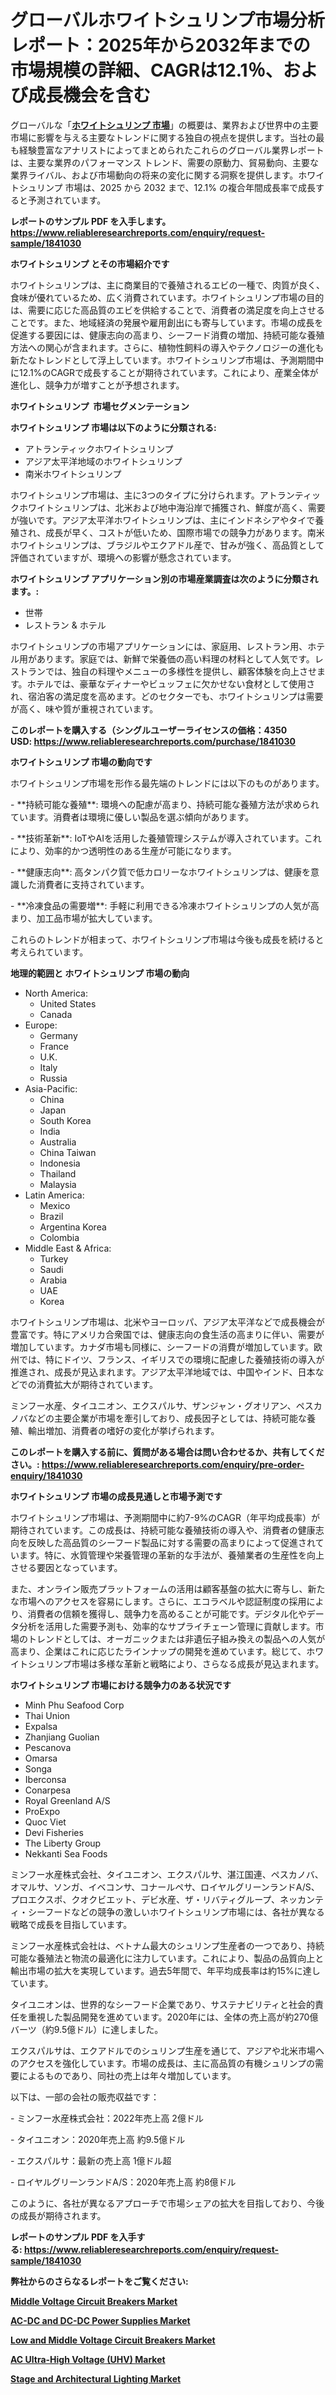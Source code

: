 <p><h1>グローバルホワイトシュリンプ市場分析レポート：2025年から2032年までの市場規模の詳細、CAGRは12.1％、および成長機会を含む</h1></p><p>グローバルな「<a href="https://www.reliableresearchreports.com/white-shrimp-r1841030?utm_campaign=110&utm_medium=6&utm_source=Github&utm_content=ia&utm_term=14022025&utm_id=white-shrimp"><strong>ホワイトシュリンプ 市場</strong></a>」の概要は、業界および世界中の主要市場に影響を与える主要なトレンドに関する独自の視点を提供します。当社の最も経験豊富なアナリストによってまとめられたこれらのグローバル業界レポートは、主要な業界のパフォーマンス トレンド、需要の原動力、貿易動向、主要な業界ライバル、および市場動向の将来の変化に関する洞察を提供します。ホワイトシュリンプ 市場は、2025 から 2032 まで、12.1% の複合年間成長率で成長すると予測されています。</p>
<p><strong>レポートのサンプル PDF を入手します。</strong><strong><a href="https://www.reliableresearchreports.com/enquiry/request-sample/1841030?utm_campaign=110&utm_medium=6&utm_source=Github&utm_content=ia&utm_term=14022025&utm_id=white-shrimp">https://www.reliableresearchreports.com/enquiry/request-sample/1841030</a></strong></p>
<p><strong>ホワイトシュリンプ とその市場紹介です</strong></p>
<p><p>ホワイトシュリンプは、主に商業目的で養殖されるエビの一種で、肉質が良く、食味が優れているため、広く消費されています。ホワイトシュリンプ市場の目的は、需要に応じた高品質のエビを供給することで、消費者の満足度を向上させることです。また、地域経済の発展や雇用創出にも寄与しています。市場の成長を促進する要因には、健康志向の高まり、シーフード消費の増加、持続可能な養殖方法への関心が含まれます。さらに、植物性飼料の導入やテクノロジーの進化も新たなトレンドとして浮上しています。ホワイトシュリンプ市場は、予測期間中に12.1%のCAGRで成長することが期待されています。これにより、産業全体が進化し、競争力が増すことが予想されます。</p><strong><a href="|AUTHORITHY_DOMAIN_URL|?utm_campaign=110&utm_medium=6&utm_source=Github&utm_content=ia&utm_term=14022025&utm_id=white-shrimp"></a></strong></p>
<p><strong>ホワイトシュリンプ&nbsp;</strong><strong>&nbsp;市場セグメンテーション</strong></p>
<p><strong>ホワイトシュリンプ 市場は以下のように分類される:</strong>&nbsp;</p>
<p><ul><li>アトランティックホワイトシュリンプ</li><li>アジア太平洋地域のホワイトシュリンプ</li><li>南米ホワイトシュリンプ</li></ul></p>
<p><p>ホワイトシュリンプ市場は、主に3つのタイプに分けられます。アトランティックホワイトシュリンプは、北米および地中海沿岸で捕獲され、鮮度が高く、需要が強いです。アジア太平洋ホワイトシュリンプは、主にインドネシアやタイで養殖され、成長が早く、コストが低いため、国際市場での競争力があります。南米ホワイトシュリンプは、ブラジルやエクアドル産で、甘みが強く、高品質として評価されていますが、環境への影響が懸念されています。</p></p>
<p><strong> ホワイトシュリンプ アプリケーション別の市場産業調査は次のように分類されます。:</strong></p>
<p><ul><li>世帯</li><li>レストラン & ホテル</li></ul></p>
<p><p>ホワイトシュリンプの市場アプリケーションには、家庭用、レストラン用、ホテル用があります。家庭では、新鮮で栄養価の高い料理の材料として人気です。レストランでは、独自の料理やメニューの多様性を提供し、顧客体験を向上させます。ホテルでは、豪華なディナーやビュッフェに欠かせない食材として使用され、宿泊客の満足度を高めます。どのセクターでも、ホワイトシュリンプは需要が高く、味や質が重視されています。</p></p>
<p><strong>このレポートを購入する（シングルユーザーライセンスの価格：4350 USD:</strong><strong>&nbsp;<a href="https://www.reliableresearchreports.com/purchase/1841030?utm_campaign=110&utm_medium=6&utm_source=Github&utm_content=ia&utm_term=14022025&utm_id=white-shrimp">https://www.reliableresearchreports.com/purchase/1841030</a></strong></p>
<p><strong>ホワイトシュリンプ 市場の動向です</strong></p>
<p><p>ホワイトシュリンプ市場を形作る最先端のトレンドには以下のものがあります。</p><p>- **持続可能な養殖**: 環境への配慮が高まり、持続可能な養殖方法が求められています。消費者は環境に優しい製品を選ぶ傾向があります。</p><p>- **技術革新**: IoTやAIを活用した養殖管理システムが導入されています。これにより、効率的かつ透明性のある生産が可能になります。</p><p>- **健康志向**: 高タンパク質で低カロリーなホワイトシュリンプは、健康を意識した消費者に支持されています。</p><p>- **冷凍食品の需要増**: 手軽に利用できる冷凍ホワイトシュリンプの人気が高まり、加工品市場が拡大しています。</p><p>これらのトレンドが相まって、ホワイトシュリンプ市場は今後も成長を続けると考えられています。</p></p>
<p><strong>地理的範囲と ホワイトシュリンプ 市場の動向</strong></p>
<p><ul>
    <li>
        North America:
        <ul>
            <li>United States</li>
            <li>Canada</li>
        </ul>
    </li>
    <li>
        Europe:
        <ul>
            <li>Germany</li>
            <li>France</li>
            <li>U.K.</li>
            <li>Italy</li>
            <li>Russia</li>
        </ul>
    </li>
    <li>
        Asia-Pacific:
        <ul>
            <li>China</li>
            <li>Japan</li>
            <li>South Korea</li>
            <li>India</li>
            <li>Australia</li>
            <li>China Taiwan</li>
            <li>Indonesia</li>
            <li>Thailand</li>
            <li>Malaysia</li>
        </ul>
    </li>
    <li>
        Latin America:
        <ul>
            <li>Mexico</li>
            <li>Brazil</li>
            <li>Argentina Korea</li>
            <li>Colombia</li>
        </ul>
    </li>
    <li>
        Middle East & Africa:
        <ul>
            <li>Turkey</li>
            <li>Saudi</li>
            <li>Arabia</li>
            <li>UAE</li>
            <li>Korea</li>
        </ul>
    </li>
    </ul></p>
<p><p>ホワイトシュリンプ市場は、北米やヨーロッパ、アジア太平洋などで成長機会が豊富です。特にアメリカ合衆国では、健康志向の食生活の高まりに伴い、需要が増加しています。カナダ市場も同様に、シーフードの消費が増加しています。欧州では、特にドイツ、フランス、イギリスでの環境に配慮した養殖技術の導入が推進され、成長が見込まれます。アジア太平洋地域では、中国やインド、日本などでの消費拡大が期待されています。</p><p>ミンフー水産、タイユニオン、エクスパルサ、ザンジャン・グオリアン、ペスカノバなどの主要企業が市場を牽引しており、成長因子としては、持続可能な養殖、輸出増加、消費者の嗜好の変化が挙げられます。</p></p>
<p><strong>このレポートを購入する前に、質問がある場合は問い合わせるか、共有してください。:&nbsp;<a href="https://www.reliableresearchreports.com/enquiry/pre-order-enquiry/1841030?utm_campaign=110&utm_medium=6&utm_source=Github&utm_content=ia&utm_term=14022025&utm_id=white-shrimp">https://www.reliableresearchreports.com/enquiry/pre-order-enquiry/1841030</a></strong></p>
<p><strong>ホワイトシュリンプ 市場の成長見通しと市場予測です</strong></p>
<p><p>ホワイトシュリンプ市場は、予測期間中に約7-9%のCAGR（年平均成長率）が期待されています。この成長は、持続可能な養殖技術の導入や、消費者の健康志向を反映した高品質のシーフード製品に対する需要の高まりによって促進されています。特に、水質管理や栄養管理の革新的な手法が、養殖業者の生産性を向上させる要因となっています。</p><p>また、オンライン販売プラットフォームの活用は顧客基盤の拡大に寄与し、新たな市場へのアクセスを容易にします。さらに、エコラベルや認証制度の採用により、消費者の信頼を獲得し、競争力を高めることが可能です。デジタル化やデータ分析を活用した需要予測も、効率的なサプライチェーン管理に貢献します。市場のトレンドとしては、オーガニックまたは非遺伝子組み換えの製品への人気が高まり、企業はこれに応じたラインナップの開発を進めています。総じて、ホワイトシュリンプ市場は多様な革新と戦略により、さらなる成長が見込まれます。</p></p>
<p><strong>ホワイトシュリンプ 市場における競争力のある状況です</strong></p>
<p><ul><li>Minh Phu Seafood Corp</li><li>Thai Union</li><li>Expalsa</li><li>Zhanjiang Guolian</li><li>Pescanova</li><li>Omarsa</li><li>Songa</li><li>Iberconsa</li><li>Conarpesa</li><li>Royal Greenland A/S</li><li>ProExpo</li><li>Quoc Viet</li><li>Devi Fisheries</li><li>The Liberty Group</li><li>Nekkanti Sea Foods</li></ul></p>
<p><p>ミンフー水産株式会社、タイユニオン、エクスパルサ、湛江国連、ペスカノバ、オマルサ、ソンガ、イベコンサ、コナールペサ、ロイヤルグリーンランドA/S、プロエクスポ、クオクビエット、デビ水産、ザ・リバティグループ、ネッカンティ・シーフードなどの競争の激しいホワイトシュリンプ市場には、各社が異なる戦略で成長を目指しています。</p><p>ミンフー水産株式会社は、ベトナム最大のシュリンプ生産者の一つであり、持続可能な養殖法と物流の最適化に注力しています。これにより、製品の品質向上と輸出市場の拡大を実現しています。過去5年間で、年平均成長率は約15%に達しています。</p><p>タイユニオンは、世界的なシーフード企業であり、サステナビリティと社会的責任を重視した製品開発を進めています。2020年には、全体の売上高が約270億バーツ（約9.5億ドル）に達しました。</p><p>エクスパルサは、エクアドルでのシュリンプ生産を通じて、アジアや北米市場へのアクセスを強化しています。市場の成長は、主に高品質の有機シュリンプの需要によるものであり、同社の売上は年々増加しています。</p><p>以下は、一部の会社の販売収益です：</p><p>- ミンフー水産株式会社：2022年売上高 2億ドル</p><p>- タイユニオン：2020年売上高 約9.5億ドル</p><p>- エクスパルサ：最新の売上高 1億ドル超</p><p>- ロイヤルグリーンランドA/S：2020年売上高 約8億ドル</p><p>このように、各社が異なるアプローチで市場シェアの拡大を目指しており、今後の成長が期待されます。</p></p>
<p><strong>レポートのサンプル PDF を入手する:&nbsp;<a href="https://www.reliableresearchreports.com/enquiry/request-sample/1841030?utm_campaign=110&utm_medium=6&utm_source=Github&utm_content=ia&utm_term=14022025&utm_id=white-shrimp">https://www.reliableresearchreports.com/enquiry/request-sample/1841030</a></strong></p>
<p></p>
<p></p>
<p></p>
<p></p>
<p><strong>弊社からのさらなるレポートをご覧ください:</strong></p>
<p><strong><p><a href="https://github.com/uramalorr/Market-Research-Report-List-1/blob/main/middle-voltage-circuit-breakers-market.md?utm_campaign=110&utm_medium=6&utm_source=Github&utm_content=ia&utm_term=14022025&utm_id=white-shrimp">Middle Voltage Circuit Breakers Market</a></p><p><a href="https://github.com/aistraasinyo/Market-Research-Report-List-1/blob/main/ac-dc-and-dc-dc-power-supplies-market.md?utm_campaign=110&utm_medium=6&utm_source=Github&utm_content=ia&utm_term=14022025&utm_id=white-shrimp">AC-DC and DC-DC Power Supplies Market</a></p><p><a href="https://github.com/gamuoodhub/Market-Research-Report-List-1/blob/main/low-and-middle-voltage-circuit-breakers-market.md?utm_campaign=110&utm_medium=6&utm_source=Github&utm_content=ia&utm_term=14022025&utm_id=white-shrimp">Low and Middle Voltage Circuit Breakers Market</a></p><p><a href="https://github.com/mathastilley812967/Market-Research-Report-List-1/blob/main/ac-ultra-high-voltage-uhv-market.md?utm_campaign=110&utm_medium=6&utm_source=Github&utm_content=ia&utm_term=14022025&utm_id=white-shrimp">AC Ultra-High Voltage (UHV) Market</a></p><p><a href="https://github.com/sadimsamid/Market-Research-Report-List-1/blob/main/stage-and-architectural-lighting-market.md?utm_campaign=110&utm_medium=6&utm_source=Github&utm_content=ia&utm_term=14022025&utm_id=white-shrimp">Stage and Architectural Lighting Market</a></p></strong></p>